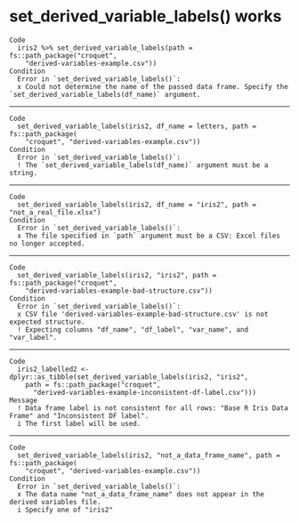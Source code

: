 # set_derived_variable_labels() works

    Code
      iris2 %>% set_derived_variable_labels(path = fs::path_package("croquet",
        "derived-variables-example.csv"))
    Condition
      Error in `set_derived_variable_labels()`:
      x Could not determine the name of the passed data frame. Specify the `set_derived_variable_labels(df_name)` argument.

---

    Code
      set_derived_variable_labels(iris2, df_name = letters, path = fs::path_package(
        "croquet", "derived-variables-example.csv"))
    Condition
      Error in `set_derived_variable_labels()`:
      ! The `set_derived_variable_labels(df_name)` argument must be a string.

---

    Code
      set_derived_variable_labels(iris2, df_name = "iris2", path = "not_a_real_file.xlsx")
    Condition
      Error in `set_derived_variable_labels()`:
      x The file specified in `path` argument must be a CSV: Excel files no longer accepted.

---

    Code
      set_derived_variable_labels(iris2, "iris2", path = fs::path_package("croquet",
        "derived-variables-example-bad-structure.csv"))
    Condition
      Error in `set_derived_variable_labels()`:
      x CSV file 'derived-variables-example-bad-structure.csv' is not expected structure.
      ! Expecting columns "df_name", "df_label", "var_name", and "var_label".

---

    Code
      iris2_labelled2 <- dplyr::as_tibble(set_derived_variable_labels(iris2, "iris2",
        path = fs::path_package("croquet",
          "derived-variables-example-inconsistent-df-label.csv")))
    Message
      ! Data frame label is not consistent for all rows: "Base R Iris Data Frame" and "Inconsistent DF label".
      i The first label will be used.

---

    Code
      set_derived_variable_labels(iris2, "not_a_data_frame_name", path = fs::path_package(
        "croquet", "derived-variables-example.csv"))
    Condition
      Error in `set_derived_variable_labels()`:
      x The data name "not_a_data_frame_name" does not appear in the derived variables file.
      i Specify one of "iris2"

